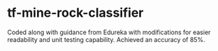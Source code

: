 # tf-mine-rock-classifier
Coded along with guidance from Edureka with modifications for easier readability and unit testing capability. Achieved an accuracy of 85%.
